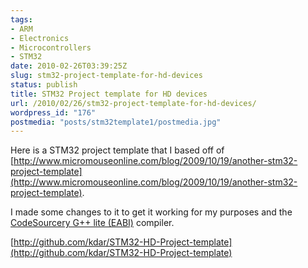 ```yaml
---
tags:
- ARM
- Electronics
- Microcontrollers
- STM32
date: 2010-02-26T03:39:25Z
slug: stm32-project-template-for-hd-devices
status: publish
title: STM32 Project template for HD devices
url: /2010/02/26/stm32-project-template-for-hd-devices/
wordpress_id: "176"
postmedia: "posts/stm32template1/postmedia.jpg"
---
```


Here is a STM32 project template that I based off of [http://www.micromouseonline.com/blog/2009/10/19/another-stm32-project-template](http://www.micromouseonline.com/blog/2009/10/19/another-stm32-project-template).

I made some changes to it to get it working for my purposes and the [CodeSourcery G++ lite (EABI)](http://www.codesourcery.com/sgpp/lite/arm/portal/subscription?@template=lite) compiler.

[http://github.com/kdar/STM32-HD-Project-template](http://github.com/kdar/STM32-HD-Project-template)

